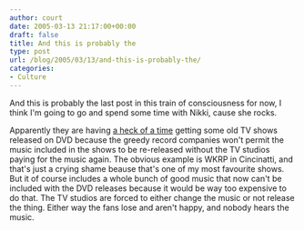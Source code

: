 ```yaml
---
author: court
date: 2005-03-13 21:17:00+00:00
draft: false
title: And this is probably the
type: post
url: /blog/2005/03/13/and-this-is-probably-the/
categories:
- Culture
---
```


And this is probably the last post in this train of consciousness for now, I think I'm going to go and spend some time with Nikki, cause she rocks.




Apparently they are having [a heck of a time](http://www.wired.com/news/print/0,1294,66696,00.html) getting some old TV shows released on DVD because the greedy record companies won't permit the music included in the shows to be re-released without the TV studios paying for the music again.  The obvious example is WKRP in Cincinatti, and that's just a crying shame beause that's one of my most favourite shows.  But it of course includes a whole bunch of good music that now can't be included with the DVD releases because it would be way too expensive to do that.  The TV studios are forced to either change the music or not release the thing.  Either way the fans lose and aren't happy, and nobody hears the music.




